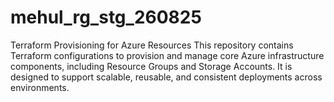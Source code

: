 # mehul_rg_stg_260825
Terraform Provisioning for Azure Resources This repository contains Terraform configurations to provision and manage core Azure infrastructure components, including Resource Groups and Storage Accounts. It is designed to support scalable, reusable, and consistent deployments across environments.
